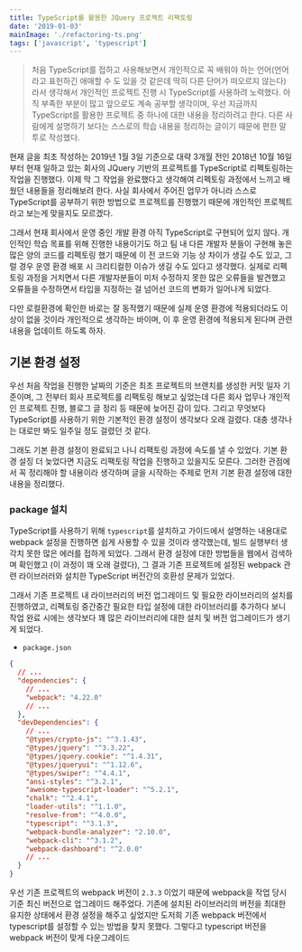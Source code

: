 ```yaml
---
title: TypeScript를 활용한 JQuery 프로젝트 리팩토링
date: '2019-01-03'
mainImage: './refactoring-ts.png'
tags: ['javascript', 'typescript']
---
```


> 처음 TypeScript를 접하고 사용해보면서 개인적으로 꼭 배워야 하는 언어(언어라고 표헌하긴 애매할 수 도 있을 것 같은데 딱히 다른 단어가 떠오르지 않는다)라서 생각해서 개인적인 프로젝트 진행 시 TypeScript를 사용하려 노력했다. 아직 부족한 부분이 많고 앞으로도 계속 공부할 생각이며, 우선 지금까지 TypeScript를 활용한 프로젝트 중 하나에 대한 내용을 정리하려고 한다. 다른 사람에게 설명하기 보다는 스스로의 학습 내용을 정리하는 글이기 때문에 편한 말투로 작성했다.

현재 글을 최초 작성하는 2019년 1월 3일 기준으로 대략 3개월 전인 2018년 10월 16일 부터 현재 일하고 있는 회사의 JQuery 기반의 프로젝트를 TypeScript로 리펙토링하는 작업을 진행했다. 이제 막 그 작업을 완료했다고 생각해여 리펙토링 과정에서 느끼고 배웠던 내용들을 정리해보려 한다. 사실 회사에서 주어진 업무가 아니라 스스로 TypeScript를 공부하기 위한 방법으로 프로젝트를 진행했기 때문에 개인적인 프로젝트라고 보는게 맞을지도 모르겠다.

그래서 현재 회사에서 운영 중인 개발 환경 아직 TypeScript로 구현되어 있지 않다. 개인적인 학습 목표를 위해 진행한 내용이기도 하고 팀 내 다른 개발자 분들이 구현해 놓은 많은 양의 코드를 리펙토링 했기 때문에 이 전 코드와 기능 상 차이가 생길 수도 있고, 그럴 경우 운영 환경 배포 시 크리티컬한 이슈가 생길 수도 있다고 생각했다. 실제로 리펙토링 과정을 거치면서 다른 개발자분들이 미처 수정하지 못한 많은 오류들을 발견했고 오류들을 수정하면서 타입을 지정하는 걸 넘어선 코드의 변화가 일어나게 되었다.

다만 로컬환경에 확인한 바로는 잘 동작했기 때문에 실제 운영 환경에 적용되더라도 이상이 없을 것이라 개인적으로 생각하는 바이며, 이 후 운영 환경에 적용되게 된다며 관련 내용을 업데이트 하도록 하자.

## 기본 환경 설정

우선 처음 작업을 진행한 날짜의 기준은 최초 프로젝트의 브랜치를 생성한 커밋 일자 기준이며, 그 전부터 회사 프로젝트를 리팩토링 해보고 싶었는데 다른 회사 업무나 개인적인 프로젝트 진행, 블로그 글 정리 등 때문에 늦어진 감이 있다. 그리고 무엇보다 TypeScript를 사용하기 위한 기본적인 환경 설정이 생각보다 오래 걸렸다. 대충 생각나는 대로만 봐도 일주일 정도 걸렸던 것 같다.

그래도 기본 환경 설정이 완료되고 나니 리팩토링 과정에 속도를 낼 수 있었다. 기본 환경 설징 더 늦었다면 지금도 리팩토링 작업을 진행하고 있을지도 모른다. 그러한 관점에서 꼭 정리해야 할 내용이라 생각하며 글을 시작하는 주제로 먼저 기본 환경 설정에 대한 내용을 정리했다.

### package 설치

TypeScript를 사용하기 위해 `typescript`를 설치하고 가이드에서 설명하는 내용대로 webpack 설정을 진행하면 쉽게 사용할 수 있을 것이라 생각했는데, 빌드 실행부터 생각치 못한 많은 에러를 접하게 되었다. 그래서 환경 설정에 대한 방법들을 웹에서 검색하며 확인했고 (이 과정이 꽤 오래 걸렸다), 그 결과 기존 프로젝트에 설정된 webpack 관련 라이브러러와 설치한 TypeScript 버전간의 호환성 문제가 있었다.

그래서 기존 프로젝트 내 라이브러리의 버전 업그레이드 및 필요한 라이브러리의 설치를 진행하였고, 리펙토링 중간중간 필요한 타입 설정에 대한 라이브러리를 추가하다 보니 작업 완료 시에는 생각보다 꽤 많은 라이브러리에 대한 설치 및 버전 업그레이드가 생기게 되었다.

- `package.json`

```json
{
  // ...
  "dependencies": {
    // ...
    "webpack": "4.22.0"
    // ...
  },
  "devDependencies": {
    // ...
    "@types/crypto-js": "^3.1.43",
    "@types/jquery": "^3.3.22",
    "@types/jquery.cookie": "^1.4.31",
    "@types/jqueryui": "^1.12.6",
    "@types/swiper": "^4.4.1",
    "ansi-styles": "^3.2.1",
    "awesome-typescript-loader": "^5.2.1",
    "chalk": "^2.4.1",
    "loader-utils": "^1.1.0",
    "resolve-from": "^4.0.0",
    "typescript": "^3.1.3",
    "webpack-bundle-analyzer": "2.10.0",
    "webpack-cli": "^3.1.2",
    "webpack-dashboard": "^2.0.0"
    // ...
  }
}
```

우선 기존 프로젝트의 webpack 버전이 `2.3.3` 이었기 때문에 webpack을 작업 당시 기준 최신 버전으로 업그레이드 해주었다. 기존에 설치된 라이브러리의 버전을 최대한 유지한 상태에서 환경 설정을 해주고 싶었지만 도저희 기존 webpack 버전에서 typescript를 설정할 수 있는 방법을 찾지 못했다. 그렇다고 typescript 버전을 webpack 버전이 맞게 다운그레이드
